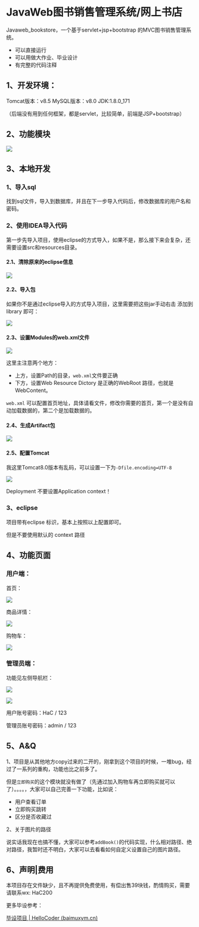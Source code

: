 # JavaWeb图书销售管理系统/网上书店

Javaweb_bookstore，一个基于servlet+jsp+bootstrap 的MVC图书销售管理系统。

- 可以直接运行
- 可以用做大作业、毕业设计
- 有完整的代码注释

## 1、开发环境：
  Tomcat版本：v8.5
  MySQL版本：v8.0
  JDK:1.8.0_171

（后端没有用到任何框架，都是servlet，比较简单，前端是JSP+bootstrap）

##  2、功能模块

![](https://cdn.jsdelivr.net/gh/DogerRain/image@main/Home/image-20210509175643885.png)

## 3、本地开发

### 1、导入sql

找到sql文件，导入到数据库，并且在下一步导入代码后，修改数据库的用户名和密码。

### 2、使用IDEA导入代码

第一步先导入项目，使用eclipse的方式导入，如果不是，那么接下来会复杂，还需要设置src和resources目录。

#### 2.1、清除原来的eclipse信息

![](https://cdn.jsdelivr.net/gh/DogerRain/image@main/Home/image-20210507225206166.png)

#### 2.2、导入包

如果你不是通过eclipse导入的方式导入项目，这里需要把这些jar手动右击 添加到 library 即可：

![](https://cdn.jsdelivr.net/gh/DogerRain/image@main/Home/image-20210507225623540.png)

#### 2.3、设置Modules的web.xml文件

![](https://cdn.jsdelivr.net/gh/DogerRain/image@main/Home/image-20210507230128552.png)

这里主注意两个地方：

- 上方，设置Path的目录，`web.xml`文件要正确
- 下方，设置Web Resource Dictory 是正确的WebRoot 路径，也就是WebContent。

`web.xml` 可以配置首页地址，具体请看文件，修改你需要的首页，第一个是没有自动加载数据的，第二个是加载数据的。

#### 2.4、生成Artifact包

![](https://cdn.jsdelivr.net/gh/DogerRain/image@main/Home/image-20210507230032298.png)

#### 2.5、配置Tomcat

我这里Tomcat8.0版本有乱码，可以设置一下为`-Dfile.encoding=UTF-8`

![](https://cdn.jsdelivr.net/gh/DogerRain/image@main/Home/image-20210507230334986.png)

Deployment 不要设置Application context！



### 3、eclipse 

项目带有eclipse 标识，基本上按照以上配置即可。

但是不要使用默认的 context 路径

## 4、功能页面

### 用户端：

首页：

![](https://cdn.jsdelivr.net/gh/DogerRain/image@main/Home/image-20210509175143151.png)

商品详情：

![](https://cdn.jsdelivr.net/gh/DogerRain/image@main/Home/image-20210509175249476.png)

购物车：

![](https://cdn.jsdelivr.net/gh/DogerRain/image@main/Home/image-20210509175226003.png)

### 管理员端：

功能见左侧导航栏：

![](https://cdn.jsdelivr.net/gh/DogerRain/image@main/Home/image-20210509175911434.png)

![](https://cdn.jsdelivr.net/gh/DogerRain/image@main/Home/image-20210509175835182.png)





用户账号密码：HaC / 123



管理员账号密码：admin  / 123

## 5、A&Q

1、项目是从其他地方copy过来的二开的，刚拿到这个项目的时候，一堆bug，经过了一系列的重构，功能也比之前多了。

但是`立即购买`的这个模块就没有做了（先通过加入购物车再立即购买就可以了）。。。。，大家可以自己完善一下功能，比如说：

- 用户查看订单
- 立即购买跳转
- 区分是否收藏过



2、关于图片的路径

说实话我现在也搞不懂，大家可以参考`addBook()`的代码实现，什么相对路径、绝对路径，我暂时还不明白，大家可以去看看如何自定义设置自己的图片路径。



## 6、声明|费用

本项目存在文件缺少，且不再提供免费使用，有偿出售39块钱，酌情购买，需要请联系wx: HaC200 

更多毕设参考：

[毕设项目 | HelloCoder (baimuxym.cn)](https://learnjava.baimuxym.cn/pages/JavaWeb图书销售管理系统-网上书店/)